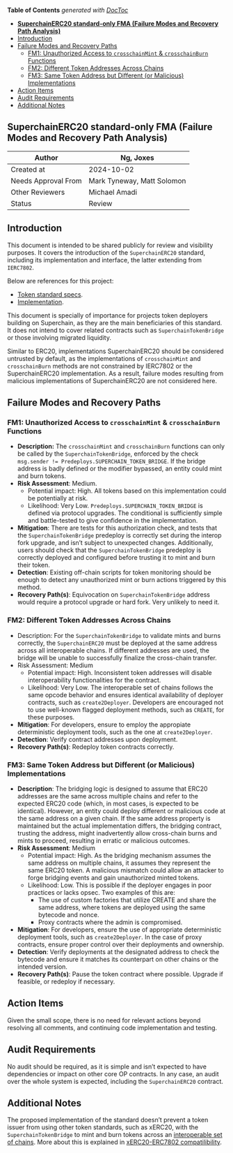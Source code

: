 <!-- START doctoc generated TOC please keep comment here to allow auto update -->
<!-- DON'T EDIT THIS SECTION, INSTEAD RE-RUN doctoc TO UPDATE -->

**Table of Contents** *generated with [DocToc](https://github.com/thlorenz/doctoc)*

- [**SuperchainERC20 standard-only FMA (Failure Modes and Recovery Path Analysis)**](#superchainerc20-standard-only-fma-failure-modes-and-recovery-path-analysis)
- [Introduction](#introduction)
- [Failure Modes and Recovery Paths](#failure-modes-and-recovery-paths)
  - [FM1: Unauthorized Access to `crosschainMint` & `crosschainBurn` Functions](#fm1-unauthorized-access-to-crosschainmint--crosschainburn-functions)
  - [FM2: Different Token Addresses Across Chains](#fm2-different-token-addresses-across-chains)
  - [FM3: Same Token Address but Different (or Malicious) Implementations](#fm3-same-token-address-but-different-or-malicious-implementations)
- [Action Items](#action-items)
- [Audit Requirements](#audit-requirements)
- [Additional Notes](#additional-notes)

<!-- END doctoc generated TOC please keep comment here to allow auto update -->

## **SuperchainERC20 standard-only FMA (Failure Modes and Recovery Path Analysis)**

| Author | Ng, Joxes |
| --- | --- |
| Created at | 2024-10-02 |
| Needs Approval From | Mark Tyneway, Matt Solomon |
| Other Reviewers | Michael Amadi |
| Status | Review |

## Introduction

This document is intended to be shared publicly for review and visibility purposes. It covers the introduction of the `SuperchainERC20` standard, including its implementation and interface, the latter extending from `IERC7802`.

Below are references for this project:

- [Token standard specs](https://github.com/ethereum-optimism/specs/blob/main/specs/interop/token-bridging.md).
- [Implementation](https://github.com/ethereum-optimism/optimism/blob/develop/packages/contracts-bedrock/src/L2/SuperchainERC20.sol).

This document is specially of importance for projects token deployers building on Superchain, as they are the main beneficiaries of this standard. It does not intend to cover related contracts such as `SuperchainTokenBridge` or those involving migrated liquidity.

Similar to ERC20, implementations SuperchainERC20 should be considered untrusted by default, as the implementations of `crosschainMint` and `crosschainBurn` methods are not constrained by IERC7802 or the SuperchainERC20 implementation. As a result, failure modes resulting from malicious implementations of SuperchainERC20 are not considered here.

## Failure Modes and Recovery Paths

### FM1: Unauthorized Access to `crosschainMint` & `crosschainBurn` Functions

- **Description:** The `crosschainMint` and `crosschainBurn` functions can only be called by the `SuperchainTokenBridge`,  enforced by the check `msg.sender != Predeploys.SUPERCHAIN_TOKEN_BRIDGE`. If the bridge address is badly defined or the modifier bypassed, an entity could mint and burn tokens.
- **Risk Assessment**: Medium.
    - Potential impact: High. All tokens based on this implementation could be potentially at risk.
    - Likelihood: Very Low. `Predeploys.SUPERCHAIN_TOKEN_BRIDGE` is defined via protocol upgrades. The conditional is sufficiently simple and battle-tested to give confidence in the implementation.
- **Mitigation**: There are tests for this authorization check, and tests that the `SuperchainTokenBridge` predeploy is correctly set during the interop fork upgrade, and isn’t subject to unexpected changes. Additionally, users should check that the `SuperchainTokenBridge` predeploy is correctly deployed and configured before trusting it to mint and burn their token.
- **Detection**: Existing off-chain scripts for token monitoring should be enough to detect any unauthorized mint or burn actions triggered by this method.
- **Recovery Path(s)**: Equivocation on `SuperchainTokenBridge` address would require a protocol upgrade or hard fork. Very unlikely to need it.

### FM2: Different Token Addresses Across Chains

- Description: For the `SuperchainTokenBridge` to validate mints and burns correctly, the `SuperchainERC20` must be deployed at the same address across all interoperable chains. If different addresses are used, the bridge will be unable to successfully finalize the cross-chain transfer.
- Risk Assessment: Medium
    - Potential impact: High. Inconsistent token addresses will disable interoperability functionalities for the contract.
    - Likelihood: Very Low. The interoperable set of chains follows the same opcode behavior and ensures identical availability of deployer contracts, such as `create2Deployer`. Developers are encouraged not to use well-known flagged deployment methods, such as `CREATE`, for these purposes.
- **Mitigation**: For developers, ensure to employ the appropiate deterministic deployment tools, such as the one at `create2Deployer`.
- **Detection**: Verify contract addresses upon deployment.
- **Recovery Path(s)**: Redeploy token contracts correctly.

### FM3: Same Token Address but Different (or Malicious) Implementations

- **Description**: The bridging logic is designed to assume that ERC20 addresses are the same across multiple chains and refer to the expected ERC20 code (which, in most cases, is expected to be identical). However, an entity could deploy different or malicious code at the same address on a given chain. If the same address property is maintained but the actual implementation differs, the bridging contract, trusting the address, might inadvertently allow cross-chain burns and mints to proceed, resulting in erratic or malicious outcomes.
- **Risk Assessment**: Medium
    - Potential impact: High. As the bridging mechanism assumes the same address on multiple chains, it assumes they represent the same ERC20 token. A malicious mismatch could allow an attacker to forge bridging events and gain unauthorized minted tokens.
    - Likelihood: Low. This is possible if the deployer engages in poor practices or lacks opsec. Two examples of this are:
        - The use of custom factories that utilize CREATE and share the same address, where tokens are deployed using the same bytecode and nonce.
        - Proxy contracts where the admin is compromised.
- **Mitigation**: For developers, ensure the use of appropriate deterministic deployment tools, such as `create2Deployer`. In the case of proxy contracts, ensure proper control over their deployments and ownership.
- **Detection**: Verify deployments at the designated address to check the bytecode and ensure it matches its counterpart on other chains or the intended version.
- **Recovery Path(s)**: Pause the token contract where possible. Upgrade if feasible, or redeploy if necessary.

## Action Items

Given the small scope, there is no need for relevant actions beyond resolving all comments, and continuing code implementation and testing.

## Audit Requirements

No audit should be required, as it is simple and isn’t expected to have dependencies or impact on other core OP contracts. In any case, an audit over the whole system is expected, including the `SuperchainERC20` contract.

## Additional Notes

The proposed implementation of the standard doesn’t prevent a token issuer from using other token standards, such as xERC20, with the `SuperchainTokenBridge` to mint and burn tokens across an [interoperable set of chains](https://specs.optimism.io/interop/overview.html). More about this is explained in [xERC20-ERC7802 compatilibility](https://defi-wonderland.notion.site/xERC20-ERC7802-compatibility-14c9a4c092c780ca94a8cb81e980d813).
